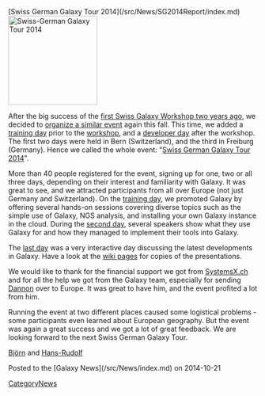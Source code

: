 <div class='newsItemHeader'>[Swiss German Galaxy Tour 2014](/src/News/SG2014Report/index.md)</div>

<div class='right'><a href='/src/Events/SG2014/index.md'><img src="/src/Images/Logos/SG2014Logo400.png" alt="Swiss-German Galaxy Tour 2014" width="180" /></a></div>


After the big success of the [first Swiss Galaxy Workshop two years ago](/src/Events/Switzerland2012/index.md), we decided to [organize a similar event](/src/Events/SG2014/index.md) again this fall. This time, we added a [training day](/src/Events/Switzerland2014/trainingday/index.md) prior to the [workshop](/src/Events/Switzerland2014/index.md), and a [developer day](/src/Events/Germany2014/index.md) after the workshop. The first two days were held in Bern (Switzerland), and the third in Freiburg (Germany). Hence we called the whole event: "[Swiss German Galaxy Tour 2014](/src/Events/SG2014/index.md)".

More than 40 people registered for the event, signing up for one, two or all three days, depending on their interest and familiarity with Galaxy. It was great to see, and we attracted participants from all over Europe (not just Germany and Switzerland). On the [training day](/src/Events/Switzerland2014/trainingday/index.md), we promoted Galaxy by offering several hands-on sessions covering diverse topics such as the simple use of Galaxy, NGS analysis, and installing your own Galaxy instance in the cloud. During the [second day](/src/Events/Switzerland2014/index.md), several speakers show what they use Galaxy for and how they managed to implement their tools into Galaxy.

The [last day](/src/Events/Germany2014/index.md) was a very interactive day discussing the latest developments in Galaxy. Have a look at the [wiki pages](/src/Events/SG2014/index.md) for copies of the presentations.

We would like to thank for the financial support we got from [SystemsX.ch](http://www.systemsx.ch/) and for all the help we got from the Galaxy team, especially for sending [Dannon](/src/DannonBaker/index.md) over to Europe. It was great to have him, and the event profited a lot from him.

Running the event at two different places caused some logistical problems - some participants even learned about European geography. But the event was again a great success and we got a lot of great feedback. We are looking forward to the next Swiss German Galaxy Tour.

[Björn](/src/BjoernGruening/index.md) and [Hans-Rudolf](/src/HansrudolfHotz/index.md)
<div class='newsItemFooter'>Posted to the [Galaxy News](/src/News/index.md) on 2014-10-21</div>

[CategoryNews](/src/CategoryNews/index.md)
